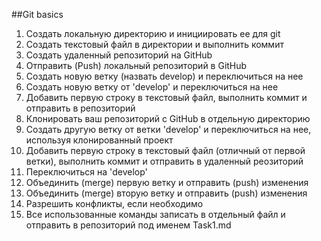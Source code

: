 ##Git basics

1. Создать локальную директорию и инициировать ее для git 
2. Создать текстовый файл в директории и выполнить коммит 
3. Создать удаленный репозиторий на GitHub 
4. Отправить (Push) локальный репозиторий в GitHub 
5. Создать новую ветку (назвать develop) и переключиться на нее 
6. Создать новую ветку от 'develop' и переключиться на нее 
7. Добавить первую строку в текстовый файл, выполнить коммит и отправить в репозиторий 
8. Клонировать ваш репозиторий с GitHub в отдельную директорию 
9. Создать другую ветку от ветки 'develop' и переключиться на нее, используя клонированный 
проект 
10. Добавить первую строку в текстовый файл (отличный от первой ветки), выполнить коммит и 
отправить в удаленный реозиторий 
11. Переключиться на 'develop' 
12. Объединить (merge) первую ветку и отправить (push) изменения 
13. Объединить (merge) вторую ветку и отправить (push) изменения 
14. Разрешить конфликты, если необходимо 
15. Все использованные команды записать в отдельный файл и отправить в репозиторий под 
именем Task1.md 